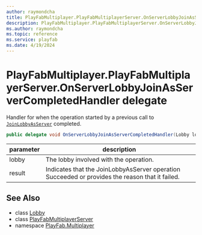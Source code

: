 ```yaml
---
author: raymondcha
title: PlayFabMultiplayer.PlayFabMultiplayerServer.OnServerLobbyJoinAsServerCompletedHandler
description: PlayFabMultiplayer.PlayFabMultiplayerServer.OnServerLobbyJoinAsServerCompletedHandler
ms.author: raymondcha
ms.topic: reference
ms.service: playfab
ms.date: 4/19/2024
---
```


# PlayFabMultiplayer.PlayFabMultiplayerServer.OnServerLobbyJoinAsServerCompletedHandler delegate

Handler for when the operation started by a previous call to [`JoinLobbyAsServer`](./PlayFabMultiplayer.PlayFabMultiplayerServer/JoinLobbyAsServer.md) completed.

```csharp
public delegate void OnServerLobbyJoinAsServerCompletedHandler(Lobby lobby, int result);
```

| parameter | description |
| --- | --- |
| lobby | The lobby involved with the operation. |
| result | Indicates that the JoinLobbyAsServer operation Succeeded or provides the reason that it failed. |

## See Also

* class [Lobby](./Lobby.md)
* class [PlayFabMultiplayerServer](./PlayFabMultiplayer.PlayFabMultiplayerServer.md)
* namespace [PlayFab.Multiplayer](../PlayFabMultiplayerSDK.md)

